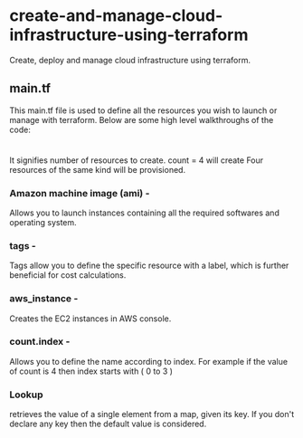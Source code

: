# create-and-manage-cloud-infrastructure-using-terraform
Create, deploy and manage cloud infrastructure using terraform.

## main.tf
This main.tf file is used to define all the resources you wish to launch or manage with terraform. Below are some high level walkthroughs of the code:
### 
```count = 4
``` 
It signifies number of resources to create. count = 4 will create Four resources of the same kind will be provisioned.

### Amazon machine image (ami) - 
Allows you to launch instances containing all the required softwares and operating system.

### tags - 
Tags allow you to define the specific resource with a label, which is further beneficial for cost calculations.

### aws_instance - 
Creates the EC2 instances in AWS console.

### count.index - 
Allows you to define the name according to index. For example if the value of count is 4 then index starts with ( 0 to 3 )

### Lookup 
retrieves the value of a single element from a map, given its key. If you don't declare any key then the default value is considered.
